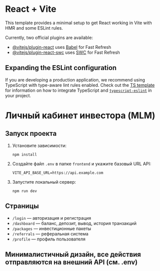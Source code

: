 # React + Vite

This template provides a minimal setup to get React working in Vite with HMR and some ESLint rules.

Currently, two official plugins are available:

- [@vitejs/plugin-react](https://github.com/vitejs/vite-plugin-react/blob/main/packages/plugin-react) uses [Babel](https://babeljs.io/) for Fast Refresh
- [@vitejs/plugin-react-swc](https://github.com/vitejs/vite-plugin-react/blob/main/packages/plugin-react-swc) uses [SWC](https://swc.rs/) for Fast Refresh

## Expanding the ESLint configuration

If you are developing a production application, we recommend using TypeScript with type-aware lint rules enabled. Check out the [TS template](https://github.com/vitejs/vite/tree/main/packages/create-vite/template-react-ts) for information on how to integrate TypeScript and [`typescript-eslint`](https://typescript-eslint.io) in your project.

# Личный кабинет инвестора (MLM)

## Запуск проекта

1. Установите зависимости:
   ```
   npm install
   ```
2. Создайте файл `.env` в папке `frontend` и укажите базовый URL API:
   ```
   VITE_API_BASE_URL=https://api.example.com
   ```
3. Запустите локальный сервер:
   ```
   npm run dev
   ```

## Страницы
- `/login` — авторизация и регистрация
- `/dashboard` — баланс, депозит, вывод, история транзакций
- `/packages` — инвестиционные пакеты
- `/referrals` — реферальная система
- `/profile` — профиль пользователя

## Минималистичный дизайн, все действия отправляются на внешний API (см. .env)
